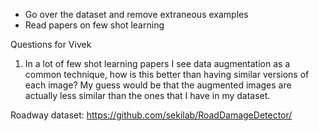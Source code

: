 - Go over the dataset and remove extraneous examples
- Read papers on few shot learning


Questions for Vivek
1. In a lot of few shot learning papers I see data augmentation as a common technique, how is this better than having similar versions of each image?
	My guess would be that the augmented images are actually less similar than the ones that I have in my dataset.



Roadway dataset: https://github.com/sekilab/RoadDamageDetector/
